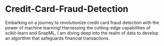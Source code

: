 # Credit-Card-Fraud-Detection
Embarking on a journey to revolutionize credit card fraud detection with the power of machine learning! Harnessing the cutting-edge capabilities of scikit-learn and SnapML, I am diving deep into the realm of data to develop an algorithm that safeguards financial transactions.
